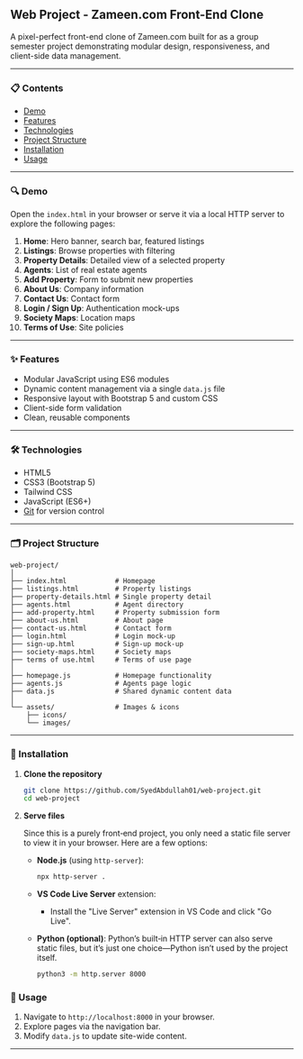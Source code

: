 ## Web Project - Zameen.com Front-End Clone

A pixel-perfect front-end clone of Zameen.com built for as a group semester project demonstrating modular design, responsiveness, and client-side data management.

---

### 📋 Contents

* [Demo](#https://syedabdullah01.github.io/web-eng-project/)
* [Features](#features)
* [Technologies](#technologies)
* [Project Structure](#project-structure)
* [Installation](#installation)
* [Usage](#usage)

---

### 🔍 Demo

Open the `index.html` in your browser or serve it via a local HTTP server to explore the following pages:

1. **Home**: Hero banner, search bar, featured listings
2. **Listings**: Browse properties with filtering
3. **Property Details**: Detailed view of a selected property
4. **Agents**: List of real estate agents
5. **Add Property**: Form to submit new properties
6. **About Us**: Company information
7. **Contact Us**: Contact form
8. **Login / Sign Up**: Authentication mock-ups
9. **Society Maps**: Location maps
10. **Terms of Use**: Site policies

---

### ✨ Features

* Modular JavaScript using ES6 modules
* Dynamic content management via a single `data.js` file
* Responsive layout with Bootstrap 5 and custom CSS
* Client-side form validation
* Clean, reusable components

---

### 🛠 Technologies

* HTML5
* CSS3 (Bootstrap 5)
* Tailwind CSS
* JavaScript (ES6+)
* [Git](https://git-scm.com/) for version control

---

### 🗂 Project Structure

```
web-project/
│
├── index.html            # Homepage
├── listings.html         # Property listings
├── property-details.html # Single property detail
├── agents.html           # Agent directory
├── add-property.html     # Property submission form
├── about-us.html         # About page
├── contact-us.html       # Contact form
├── login.html            # Login mock-up
├── sign-up.html          # Sign-up mock-up
├── society-maps.html     # Society maps
├── terms of use.html     # Terms of use page
│
├── homepage.js           # Homepage functionality
├── agents.js             # Agents page logic
├── data.js               # Shared dynamic content data
│
└── assets/               # Images & icons
    ├── icons/
    └── images/

```

---

### 💾 Installation

1. **Clone the repository**

   ```bash
   git clone https://github.com/SyedAbdullah01/web-project.git
   cd web-project
   ```

2. **Serve files**

   Since this is a purely front‑end project, you only need a static file server to view it in your browser. Here are a few options:

   * **Node.js** (using `http-server`):

     ```bash
     npx http-server .
     ```
   * **VS Code Live Server** extension:

     * Install the "Live Server" extension in VS Code and click "Go Live".
   * **Python (optional)**: Python’s built‑in HTTP server can also serve static files, but it’s just one choice—Python isn’t used by the project itself.

     ```bash
     python3 -m http.server 8000
     ```

### 🚀 Usage

1. Navigate to `http://localhost:8000` in your browser.
2. Explore pages via the navigation bar.
3. Modify `data.js` to update site-wide content.

---
